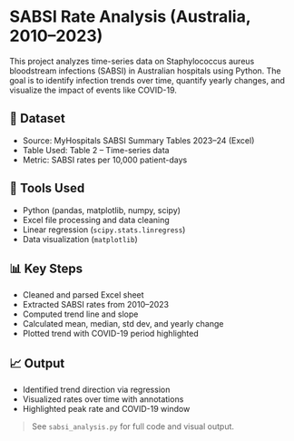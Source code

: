 # SABSI Rate Analysis (Australia, 2010–2023)

This project analyzes time-series data on Staphylococcus aureus bloodstream infections (SABSI) in Australian hospitals using Python. 
The goal is to identify infection trends over time, quantify yearly changes, and visualize the impact of events like COVID-19.

## 📁 Dataset

- Source: MyHospitals SABSI Summary Tables 2023–24 (Excel)
- Table Used: Table 2 – Time-series data
- Metric: SABSI rates per 10,000 patient-days

## 🔧 Tools Used

- Python (pandas, matplotlib, numpy, scipy)
- Excel file processing and data cleaning
- Linear regression (`scipy.stats.linregress`)
- Data visualization (`matplotlib`)

## 📊 Key Steps

- Cleaned and parsed Excel sheet
- Extracted SABSI rates from 2010–2023
- Computed trend line and slope
- Calculated mean, median, std dev, and yearly change
- Plotted trend with COVID-19 period highlighted

## 📈 Output

- Identified trend direction via regression
- Visualized rates over time with annotations
- Highlighted peak rate and COVID-19 window

> See `sabsi_analysis.py` for full code and visual output.
